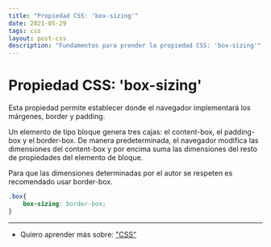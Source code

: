 ```yaml
---
title: "Propiedad CSS: 'box-sizing'"
date: 2021-05-29
tags: css
layout: post-css
description: "Fundamentos para prender la propiedad CSS: 'box-sizing'"
---
```


# Propiedad CSS: 'box-sizing'

Esta propiedad permite establecer donde el navegador implementará los márgenes, border y padding.

Un elemento de tipo bloque genera tres cajas: el content-box, el padding-box y el border-box. De manera predeterminada, el navegador modifica las dimensiones del content-box y por encima suma las dimensiones del resto de propiedades del elemento de bloque.

Para que las dimensiones determinadas por el autor se respeten es recomendado usar border-box.

````css
.box{
	box-sizing: border-box;
}
````

***

- Quiero aprender más sobre: ["CSS"](../00/css)
